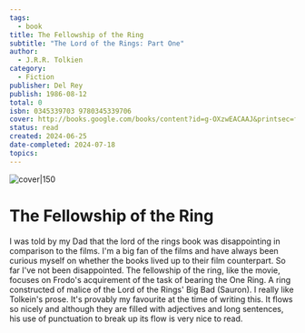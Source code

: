 ```yaml
---
tags:
  - book
title: The Fellowship of the Ring
subtitle: "The Lord of the Rings: Part One"
author:
  - J.R.R. Tolkien
category:
  - Fiction
publisher: Del Rey
publish: 1986-08-12
total: 0
isbn: 0345339703 9780345339706
cover: http://books.google.com/books/content?id=g-OXzwEACAAJ&printsec=frontcover&img=1&zoom=1&source=gbs_api
status: read
created: 2024-06-25
date-completed: 2024-07-18
topics:
---
```


![cover|150](http://books.google.com/books/content?id=g-OXzwEACAAJ&printsec=frontcover&img=1&zoom=1&source=gbs_api)
# The Fellowship of the Ring

I was told by my Dad that the lord of the rings book was disappointing in comparison to the films. I'm a big fan of the films and have always been curious myself on whether the books lived up to their film counterpart. So far I've not been disappointed. The fellowship of the ring, like the movie, focuses on Frodo's acquirement of the task of bearing the One Ring. A ring constructed of malice of the Lord of the Rings' Big Bad (Sauron). I really like Tolkein's prose. It's provably my favourite at the time of writing this. It flows so nicely and although they are filled with adjectives and long sentences, his use of punctuation to break up its flow is very nice to read.

